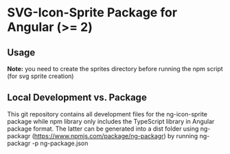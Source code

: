 # SVG-Icon-Sprite Package for Angular (>= 2)

## Usage



__Note:__ you need to create the sprites directory before running the npm script (for svg sprite creation)

## Local Development vs. Package

This git repository contains all development files for the ng-icon-sprite package while npm library only includes the
TypeScript library in Angular package format. The latter can be generated into a dist folder using ng-packagr (https://www.npmjs.com/package/ng-packagr)
by running ng-packagr -p ng-package.json